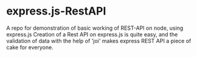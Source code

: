 # express.js-RestAPI
A repo for demonstration of basic working of REST-API on node, using express.js
Creation of a Rest API on express.js is quite easy, and the validation of data with the help of 'joi' makes express REST API a piece of cake for everyone.
